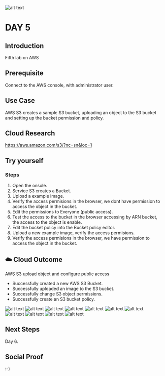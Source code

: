 ![alt text]()

# DAY 5

## Introduction
Fifth lab on AWS

## Prerequisite
Connect to the AWS console, with administrator user.

## Use Case
AWS S3 creates a sample S3 bucket, uploading an object to the S3 bucket and setting up the bucket permission and policy.

## Cloud Research
https://aws.amazon.com/s3/?nc=sn&loc=1

## Try yourself
### Steps
1. Open the onsole.
2. Service S3 creates a Bucket.
3. Upload a example image.
4. Verify the access permisions in the browser, we dont have permission to access the object in the bucket.
5. Edit the permissions to Everyone (public access).
6. Test the access to the bucket in the browser accessing by ARN bucket, the access to the object is enable.
7. Edit the bucket policy into the Bucket policy editor.
8. Upload a new example image, verify the access permisions. 
9. Verify the access permisions in the browser, we have permission to access the object in the bucket.

## ☁️ Cloud Outcome
AWS S3 upload object and configure public access 
* Successfully created a new AWS S3 Bucket.
* Successfully uploaded an image to the S3 bucket.
* Successfully change S3 object permissions.
* Successfully create an S3 bucket policy.

![alt text]()
![alt text]()
![alt text]()
![alt text]()
![alt text]()
![alt text]()
![alt text]()
![alt text]()
![alt text]()
![alt text]()
![alt text]()

## Next Steps
Day 6.

## Social Proof
:-)